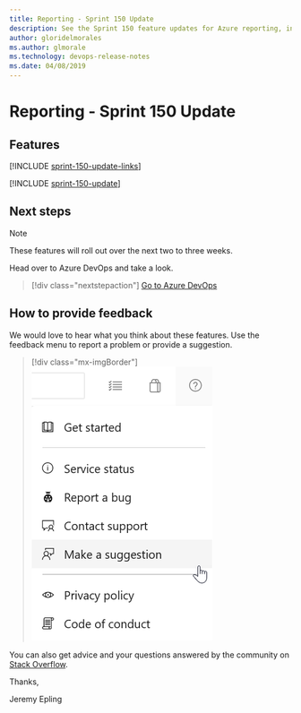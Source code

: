```yaml
---
title: Reporting - Sprint 150 Update
description: See the Sprint 150 feature updates for Azure reporting, including next steps.
author: gloridelmorales
ms.author: glmorale
ms.technology: devops-release-notes
ms.date: 04/08/2019
---
```


# Reporting - Sprint 150 Update

## Features

[!INCLUDE [sprint-150-update-links](../includes/reporting/sprint-150-update-links.md)]

[!INCLUDE [sprint-150-update](../includes/reporting/sprint-150-update.md)]

## Next steps

> [!NOTE]
> These features will roll out over the next two to three weeks.

Head over to Azure DevOps and take a look.

> [!div class="nextstepaction"]
> [Go to Azure DevOps](https://go.microsoft.com/fwlink/?LinkId=307137&campaign=o~msft~docs~product-vsts~release-notes)

## How to provide feedback

We would love to hear what you think about these features. Use the feedback menu to report a problem or provide a suggestion.

> [!div class="mx-imgBorder"]
> ![Make a suggestion](../../media/make-a-suggestion.png)

You can also get advice and your questions answered by the community on [Stack Overflow](https://stackoverflow.com/questions/tagged/azure-devops).

Thanks,

Jeremy Epling
